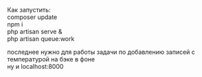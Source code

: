 Как запустить:<br />
composer update<br />
npm i<br />
php artisan serve & <br />
php artisan queue:work<br />

последнее нужно для работы задачи по добавлению записей с температурой на бэке в фоне<br />
ну и localhost:8000
